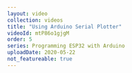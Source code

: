 ```yaml
---
layout: video
collection: videos
title: "Using Arduino Serial Plotter"
videoId: mtP86o1gjgM
order: 5
series: Programming ESP32 with Arduino
uploadDate: 2020-05-22
not_featureable: true
---
```

